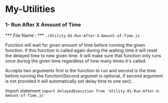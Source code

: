 # My-Utilities

### 1- Run After X Amount of Time

*** File Name : ***
```./Utility-01-Run-After-X-Amount-of-Time.js```

Function will wait for given amount of time before running the given function. If this function is called again during the waiting time it will reset the delayed time to new given time. It will make sure that function only runs once during the given time regardless of how many times it's called.


Accepts two arguments first is the function to run and second is the time before running the function(Second argumet is optional, if second argument is not provided it will automatically set delay time to one sec).

Import statement
```import DelayedExecution from 'Utility-01-Run-After-X-Amount-of-Time.js'```


